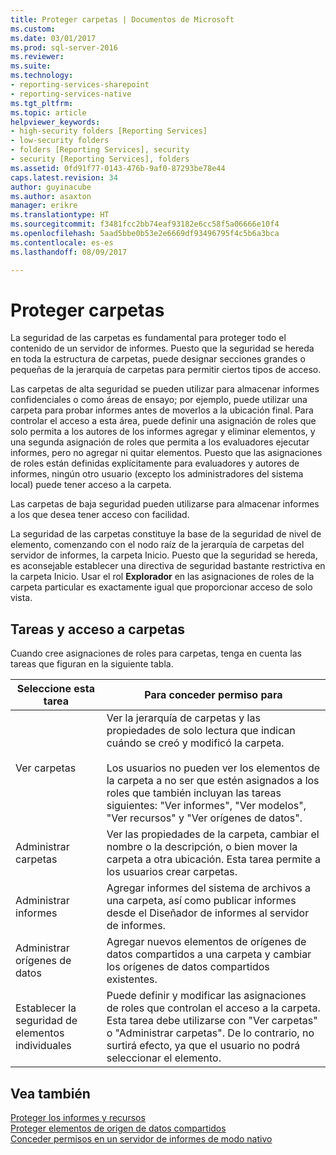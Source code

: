 ```yaml
---
title: Proteger carpetas | Documentos de Microsoft
ms.custom: 
ms.date: 03/01/2017
ms.prod: sql-server-2016
ms.reviewer: 
ms.suite: 
ms.technology:
- reporting-services-sharepoint
- reporting-services-native
ms.tgt_pltfrm: 
ms.topic: article
helpviewer_keywords:
- high-security folders [Reporting Services]
- low-security folders
- folders [Reporting Services], security
- security [Reporting Services], folders
ms.assetid: 0fd91f77-0143-476b-9af0-87293be78e44
caps.latest.revision: 34
author: guyinacube
ms.author: asaxton
manager: erikre
ms.translationtype: HT
ms.sourcegitcommit: f3481fcc2bb74eaf93182e6cc58f5a06666e10f4
ms.openlocfilehash: 5aad5bbe0b53e2e6669df93496795f4c5b6a3bca
ms.contentlocale: es-es
ms.lasthandoff: 08/09/2017

---
```

# <a name="secure-folders"></a>Proteger carpetas
  La seguridad de las carpetas es fundamental para proteger todo el contenido de un servidor de informes. Puesto que la seguridad se hereda en toda la estructura de carpetas, puede designar secciones grandes o pequeñas de la jerarquía de carpetas para permitir ciertos tipos de acceso.  
  
 Las carpetas de alta seguridad se pueden utilizar para almacenar informes confidenciales o como áreas de ensayo; por ejemplo, puede utilizar una carpeta para probar informes antes de moverlos a la ubicación final. Para controlar el acceso a esta área, puede definir una asignación de roles que solo permita a los autores de los informes agregar y eliminar elementos, y una segunda asignación de roles que permita a los evaluadores ejecutar informes, pero no agregar ni quitar elementos. Puesto que las asignaciones de roles están definidas explícitamente para evaluadores y autores de informes, ningún otro usuario (excepto los administradores del sistema local) puede tener acceso a la carpeta.  
  
 Las carpetas de baja seguridad pueden utilizarse para almacenar informes a los que desea tener acceso con facilidad.  
  
 La seguridad de las carpetas constituye la base de la seguridad de nivel de elemento, comenzando con el nodo raíz de la jerarquía de carpetas del servidor de informes, la carpeta Inicio. Puesto que la seguridad se hereda, es aconsejable establecer una directiva de seguridad bastante restrictiva en la carpeta Inicio. Usar el rol **Explorador** en las asignaciones de roles de la carpeta particular es exactamente igual que proporcionar acceso de solo vista.  
  
## <a name="tasks-and-folder-access"></a>Tareas y acceso a carpetas  
 Cuando cree asignaciones de roles para carpetas, tenga en cuenta las tareas que figuran en la siguiente tabla.  
  
|Seleccione esta tarea|Para conceder permiso para|  
|----------------------|---------------------------|  
|Ver carpetas|Ver la jerarquía de carpetas y las propiedades de solo lectura que indican cuándo se creó y modificó la carpeta.<br /><br /> Los usuarios no pueden ver los elementos de la carpeta a no ser que estén asignados a los roles que también incluyan las tareas siguientes: "Ver informes", "Ver modelos", "Ver recursos" y "Ver orígenes de datos".|  
|Administrar carpetas|Ver las propiedades de la carpeta, cambiar el nombre o la descripción, o bien mover la carpeta a otra ubicación. Esta tarea permite a los usuarios crear carpetas.|  
|Administrar informes|Agregar informes del sistema de archivos a una carpeta, así como publicar informes desde el Diseñador de informes al servidor de informes.|  
|Administrar orígenes de datos|Agregar nuevos elementos de orígenes de datos compartidos a una carpeta y cambiar los orígenes de datos compartidos existentes.|  
|Establecer la seguridad de elementos individuales|Puede definir y modificar las asignaciones de roles que controlan el acceso a la carpeta. Esta tarea debe utilizarse con "Ver carpetas" o "Administrar carpetas". De lo contrario, no surtirá efecto, ya que el usuario no podrá seleccionar el elemento.|  
  
## <a name="see-also"></a>Vea también  
 [Proteger los informes y recursos](../../reporting-services/security/secure-reports-and-resources.md)   
 [Proteger elementos de origen de datos compartidos](../../reporting-services/security/secure-shared-data-source-items.md)   
 [Conceder permisos en un servidor de informes de modo nativo](../../reporting-services/security/granting-permissions-on-a-native-mode-report-server.md)  
  
  

